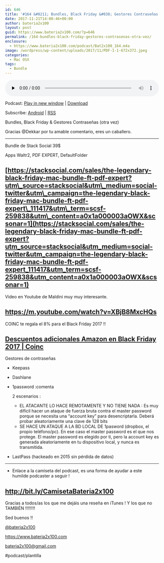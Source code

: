 ```yaml
---
id: 646
title: '#164 &#8211; Bundles, Black Friday &#038; Gestores Contraseñas (otra vez)'
date: 2017-11-21T14:00:46+00:00
author: bateria2x100
layout: post
guid: https://www.bateria2x100.com/?p=646
permalink: /164-bundles-black-friday-gestores-contrasenas-otra-vez/
enclosure:
  - https://www.bateria2x100.com/podcast/Bat2x100_164.m4a
image: /wordpress/wp-content/uploads/2017/11/PDF-1-1-672x372.jpeg
categories:
  - Mac OSX
tags:
  - Bundle
---
```

<div class="powerpress_player" id="powerpress_player_6013">
  <audio class="wp-audio-shortcode" id="audio-646-166" preload="none" style="width: 100%;" controls="controls"><source type="audio/mpeg" src="https://www.bateria2x100.com/podcast/Bat2x100_164.m4a?_=166" /><a href="https://www.bateria2x100.com/podcast/Bat2x100_164.m4a">https://www.bateria2x100.com/podcast/Bat2x100_164.m4a</a></audio>
</div>

<p class="powerpress_links powerpress_links_m4a">
  Podcast: <a href="https://www.bateria2x100.com/podcast/Bat2x100_164.m4a" class="powerpress_link_pinw" target="_blank" title="Play in new window" onclick="return powerpress_pinw('https://www.bateria2x100.com/?powerpress_pinw=646-podcast');" rel="nofollow">Play in new window</a> | <a href="https://www.bateria2x100.com/podcast/Bat2x100_164.m4a" class="powerpress_link_d" title="Download" rel="nofollow" download="Bat2x100_164.m4a">Download</a>
</p>

<p class="powerpress_links powerpress_subscribe_links">
  Subscribe: <a href="https://subscribeonandroid.com/www.bateria2x100.com/feed/podcast/" class="powerpress_link_subscribe powerpress_link_subscribe_android" title="Subscribe on Android" rel="nofollow">Android</a> | <a href="https://www.bateria2x100.com/feed/podcast/" class="powerpress_link_subscribe powerpress_link_subscribe_rss" title="Subscribe via RSS" rel="nofollow">RSS</a>
</p>

Bundles, Black Friday & Gestores Contraseñas (otra vez)

Gracias @Dekkar por tu amable comentario, eres un caballero.

* * *

Bundle de Stack Social 39$
  
Apps Waltr2, PDF EXPERT, DefaultFolder

## [https://stacksocial.com/sales/the-legendary-black-friday-mac-bundle-ft-pdf-expert?utm\_source=stacksocial&utm\_medium=social-twitter&utm\_campaign=the-legendary-black-friday-mac-bundle-ft-pdf-expert\_111417&utm\_term=scsf-259838&utm\_content=a0x1a000003aOWX&scsonar=1](https://stacksocial.com/sales/the-legendary-black-friday-mac-bundle-ft-pdf-expert?utm_source=stacksocial&utm_medium=social-twitter&utm_campaign=the-legendary-black-friday-mac-bundle-ft-pdf-expert_111417&utm_term=scsf-259838&utm_content=a0x1a000003aOWX&scsonar=1)

Video en Youtube de Maldini muy muy interesante.

## <https://m.youtube.com/watch?v=XBjB8MxcHQs>

COINC te regala el 8% para el Black Friday 2017 !!

## [Descuentos adicionales Amazon en Black Friday 2017 | Coinc](https://www.coinc.es/ahorrador/promociones/cheque-regalo-amazon/black-friday)

Gestores de contraseñas

  * Keepass
  * Dashlane 
  * 1password :comenta 
  
    2 escenarios :
    
      * EL ATACANTE LO HACE REMOTAMENTE Y NO TIENE NADA : Es muy difícil hacer un ataque de fuerza bruta contra el master password porque se necesita una “account key” para desencriptarla. Deberá probar aleatoriamente una clave de 128 bits
      * SE HACE UN ATAQUE A LA BD LOCAL DE 1pasword (dropbox, el propio teléfono/pc). En ese caso el master password es el que nos protege. El master password es elegido por ti, pero la account key es generada aleatoriamente en tu dispositivo local, y nunca es transmitida.

  * LastPass (hackeado en 2015 sin pérdida de datos)

* * *

  * Enlace a la camiseta del podcast, es una forma de ayudar a este humilde podcaster a seguir !

## <http://bit.ly/CamisetaBateria2x100>

Gracias a todos/as los que me dejáis una reseña en iTunes ! Y los que no TAMBIÉN !!!!!!!!

Sed buenos !!

[@bateria2x100](https://Twitter.com/bateria2x100)
  
<https://www.bateria2x100.com>
  
<bateria2x100@gmail.com>

#podcast/plantilla